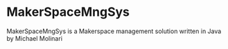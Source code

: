 # MakerSpaceMngSys
MakerSpaceMngSys is a Makerspace management solution written in Java by Michael Molinari
